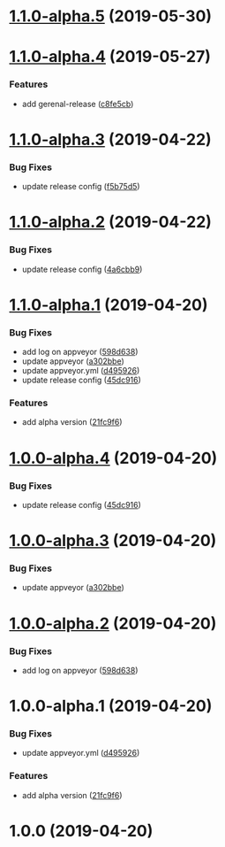 # [1.1.0-alpha.5](https://github.com/billowz/ts.pt/compare/v1.1.0-alpha.4@alpha...v1.1.0-alpha.5@alpha ) (2019-05-30)

# [1.1.0-alpha.4](https://github.com/tao-zeng/ts.pt/compare/v1.1.0-alpha.3@alpha...v1.1.0-alpha.4@alpha ) (2019-05-27)

### Features

* add gerenal-release ([c8fe5cb](https://github.com/tao-zeng/ts.pt/commit/c8fe5cb ))

# [1.1.0-alpha.3](https://github.com/tao-zeng/ts.pt/compare/v1.1.0-alpha.2@alpha...v1.1.0-alpha.3@alpha) (2019-04-22)


### Bug Fixes

* update release config ([f5b75d5](https://github.com/tao-zeng/ts.pt/commit/f5b75d5))

# [1.1.0-alpha.2](https://github.com/tao-zeng/ts.pt/compare/v1.1.0-alpha.1@alpha...v1.1.0-alpha.2@alpha) (2019-04-22)


### Bug Fixes

* update release config ([4a6cbb9](https://github.com/tao-zeng/ts.pt/commit/4a6cbb9))

# [1.1.0-alpha.1](https://github.com/tao-zeng/ts.pt/compare/v1.0.0...v1.1.0-alpha.1@alpha) (2019-04-20)


### Bug Fixes

* add log on appveyor ([598d638](https://github.com/tao-zeng/ts.pt/commit/598d638))
* update appveyor ([a302bbe](https://github.com/tao-zeng/ts.pt/commit/a302bbe))
* update appveyor.yml ([d495926](https://github.com/tao-zeng/ts.pt/commit/d495926))
* update release config ([45dc916](https://github.com/tao-zeng/ts.pt/commit/45dc916))


### Features

* add alpha version ([21fc9f6](https://github.com/tao-zeng/ts.pt/commit/21fc9f6))

# [1.0.0-alpha.4](https://github.com/tao-zeng/ts.pt/compare/v1.0.0-alpha.3@alpha...v1.0.0-alpha.4@alpha) (2019-04-20)


### Bug Fixes

* update release config ([45dc916](https://github.com/tao-zeng/ts.pt/commit/45dc916))

# [1.0.0-alpha.3](https://github.com/tao-zeng/ts.pt/compare/v1.0.0-alpha.2@alpha...v1.0.0-alpha.3@alpha) (2019-04-20)


### Bug Fixes

* update appveyor ([a302bbe](https://github.com/tao-zeng/ts.pt/commit/a302bbe))

# [1.0.0-alpha.2](https://github.com/tao-zeng/ts.pt/compare/v1.0.0-alpha.1@alpha...v1.0.0-alpha.2@alpha) (2019-04-20)


### Bug Fixes

* add log on appveyor ([598d638](https://github.com/tao-zeng/ts.pt/commit/598d638))

# 1.0.0-alpha.1 (2019-04-20)


### Bug Fixes

* update appveyor.yml ([d495926](https://github.com/tao-zeng/ts.pt/commit/d495926))


### Features

* add alpha version ([21fc9f6](https://github.com/tao-zeng/ts.pt/commit/21fc9f6))

# 1.0.0 (2019-04-20)
